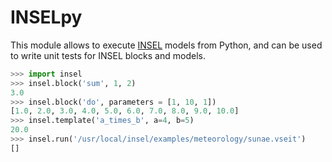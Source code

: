 # INSELpy

This module allows to execute [INSEL](https://insel.eu/en/home_en.html) models from Python, and can be used to write unit tests for INSEL blocks and models.

```python
>>> import insel
>>> insel.block('sum', 1, 2)
3.0
>>> insel.block('do', parameters = [1, 10, 1])
[1.0, 2.0, 3.0, 4.0, 5.0, 6.0, 7.0, 8.0, 9.0, 10.0]
>>> insel.template('a_times_b', a=4, b=5)
20.0
>>> insel.run('/usr/local/insel/examples/meteorology/sunae.vseit')
[]
```

